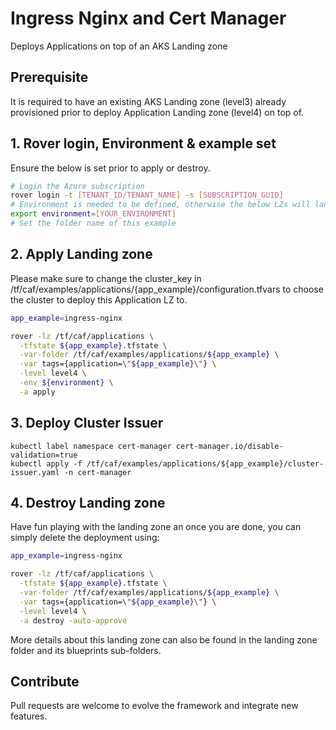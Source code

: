 # Ingress Nginx and Cert Manager

Deploys Applications on top of an AKS Landing zone

## Prerequisite
It is required to have an existing AKS Landing zone (level3) already provisioned prior to deploy Application Landing zone (level4) on top of.

## 1. Rover login, Environment & example set
Ensure the below is set prior to apply or destroy.
```bash
# Login the Azure subscription
rover login -t [TENANT_ID/TENANT_NAME] -s [SUBSCRIPTION_GUID]
# Environment is needed to be defined, otherwise the below LZs will land into sandpit which someone else is working on
export environment=[YOUR_ENVIRONMENT]
# Set the folder name of this example
```
## 2. Apply Landing zone

Please make sure to change the cluster_key in /tf/caf/examples/applications/{app_example}/configuration.tfvars to choose the cluster to deploy this Application LZ to.

```bash
app_example=ingress-nginx

rover -lz /tf/caf/applications \
  -tfstate ${app_example}.tfstate \
  -var-folder /tf/caf/examples/applications/${app_example} \
  -var tags={application=\"${app_example}\"} \
  -level level4 \
  -env ${environment} \
  -a apply
```

## 3. Deploy Cluster Issuer
```
kubectl label namespace cert-manager cert-manager.io/disable-validation=true
kubectl apply -f /tf/caf/examples/applications/${app_example}/cluster-issuer.yaml -n cert-manager
```

## 4. Destroy Landing zone
Have fun playing with the landing zone an once you are done, you can simply delete the deployment using:

```bash
app_example=ingress-nginx

rover -lz /tf/caf/applications \
  -tfstate ${app_example}.tfstate \
  -var-folder /tf/caf/examples/applications/${app_example} \
  -var tags={application=\"${app_example}\"} \
  -level level4 \
  -a destroy -auto-approve
```

More details about this landing zone can also be found in the landing zone folder and its blueprints sub-folders.

## Contribute

Pull requests are welcome to evolve the framework and integrate new features.
